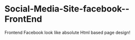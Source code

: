 # Social-Media-Site-facebook--FrontEnd
Frontend Facebook look like absolute Html based page design!

